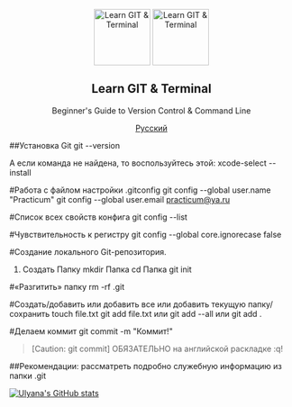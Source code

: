 <p align="center">
 <img width="100px" src="https://img.shields.io/badge/git-%23F05033.svg?style=for-the-badge&logo=git&logoColor=white" align="center" alt="Learn GIT & Terminal" />
<img width="100px" src="https://img.shields.io/badge/github-%23121011.svg?style=for-the-badge&logo=github&logoColor=white" align="center" alt="Learn GIT & Terminal" />
 <h2 align="center">Learn GIT & Terminal</h2>
 <p align="center">Beginner's Guide to Version Control & Command Line</p>
</p>
<p align="center">
<a href="/docs/readme_rusd.md">Русский </a>
</p>

##Установка Git
git --version

А если команда не найдена, то воспользуйтесь этой:
xcode-select --install

#Работа с файлом настройки .gitconfig
git config --global user.name "Practicum"
git config --global user.email practicum@ya.ru

#Cписок всех свойств конфига
git config --list

#Чувствительность к регистру
git config --global core.ignorecase false

#Создание локального Git-репозитория.
1. Создать Папку
mkdir  Папка
cd Папка
git init

#«Разгитить» папку
rm -rf .git

#Создать/добавить или добавить все или добавить текущую папку/сохранить
touch file.txt 
git add file.txt или git add --all или git add .

#Делаем коммит
git commit -m "Коммит!"

> [Caution: git commit]
> ОБЯЗАТЕЛЬНО на английской раскладке :q! <!-- git попросит ввести название коммита в редакторе по умолчанию. Иногда в таком случае открывается редактор vim. Выйти из Vim. -->

##Рекомендации:
рассматреть подробно служебную информацию из папки .git

[![Ulyana's GitHub stats](https://github-readme-stats.vercel.app/api?username=anuraghazra)](https://github.com/anuraghazra/github-readme-stats)

